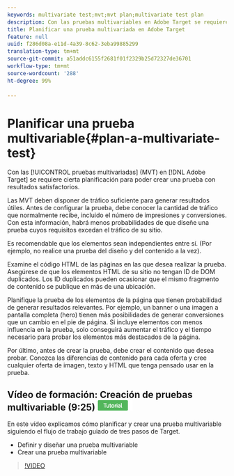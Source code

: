 ```yaml
---
keywords: multivariate test;mvt;mvt plan;multivariate test plan
description: Con las pruebas multivariables en Adobe Target se requiere cierta planificación para poder crear una prueba con resultados satisfactorios.
title: Planificar una prueba multivariada en Adobe Target
feature: null
uuid: f286d08a-e11d-4a39-8c62-3eba99885299
translation-type: tm+mt
source-git-commit: a51addc6155f2681f01f2329b25d72327de36701
workflow-type: tm+mt
source-wordcount: '288'
ht-degree: 99%

---
```



# Planificar una prueba multivariable{#plan-a-multivariate-test}

Con las [!UICONTROL pruebas multivariadas] (MVT) en [!DNL Adobe Target] se requiere cierta planificación para poder crear una prueba con resultados satisfactorios.

Las MVT deben disponer de tráfico suficiente para generar resultados útiles. Antes de configurar la prueba, debe conocer la cantidad de tráfico que normalmente recibe, incluido el número de impresiones y conversiones. Con esta información, habrá menos probabilidades de que diseñe una prueba cuyos requisitos excedan el tráfico de su sitio.

Es recomendable que los elementos sean independientes entre sí. (Por ejemplo, no realice una prueba del diseño y del contenido a la vez).

Examine el código HTML de las páginas en las que desea realizar la prueba. Asegúrese de que los elementos HTML de su sitio no tengan ID de DOM duplicados. Los ID duplicados pueden ocasionar que el mismo fragmento de contenido se publique en más de una ubicación.

Planifique la prueba de los elementos de la página que tienen probabilidad de generar resultados relevantes. Por ejemplo, un banner o una imagen a pantalla completa (hero) tienen más posibilidades de generar conversiones que un cambio en el pie de página. Si incluye elementos con menos influencia en la prueba, solo conseguirá aumentar el tráfico y el tiempo necesario para probar los elementos más destacados de la página.

Por último, antes de crear la prueba, debe crear el contenido que desea probar. Conozca las diferencias de contenido para cada oferta y cree cualquier oferta de imagen, texto y HTML que tenga pensado usar en la prueba.

## Vídeo de formación: Creación de pruebas multivariable (9:25) ![Insignia de tutorial](/help/assets/tutorial.png)

En este vídeo explicamos cómo planificar y crear una prueba multivariable siguiendo el flujo de trabajo guiado de tres pasos de Target.

* Definir y diseñar una prueba multivariable
* Crear una prueba multivariable

>[!VIDEO](https://video.tv.adobe.com/v/17395)